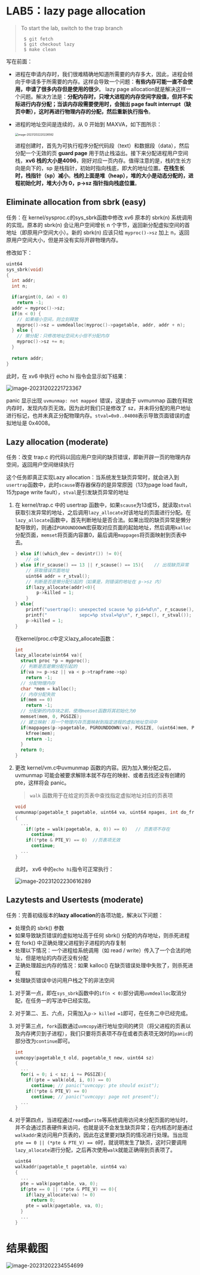 # LAB5：lazy page allocation

> To start the lab, switch to the trap branch
>
> ```
>  $ git fetch
>  $ git checkout lazy
>  $ make clean
> ```

写在前面：

- 进程在申请内存时，我们很难精确地知道所需要的内存多大，因此，进程会倾向于申请多于所需要的内存。这样会导致一个问题：**有些内存可能一直不会使用，申请了很多内存但是使用的很少**。 lazy page allocation就是解决这样一个问题。解决方法是：**分配内存时，只增大进程的内存空间字段值，但并不实际进行内存分配；当该内存段需要使用时，会抛出 page fault interrupt（缺页中断），这时再进行物理内存的分配，然后重新执行指令**。

- 进程的地址空间是连续的，从 0 开始到 MAXVA，如下图所示：

  <img src="./img-of-README/image-20231202220226582.png" alt="image-20231202220226582" style="zoom:50%;" />

  进程创建时，首先为可执行程序分配代码段（text）和数据段（data），然后分配一个无效的页 **guard page** 用于防止栈溢出。接下来分配进程用户空间栈，**xv6 栈的大小是4096**，刚好对应一页内存。值得注意的是，栈的生长方向是向下的，sp 是栈指针，初始时指向栈底，即大的地址位置。**在栈生长时，栈指针（sp）减小**。**栈的上面是堆（heap），堆的大小是动态分配的，进程初始化时，堆大小为 0，p->sz 指针指向栈底位置**。



## Eliminate allocation from sbrk (easy)

任务：在 kernel/sysproc.c的sys_sbrk函数中修改 xv6 原本的 sbrk(n) 系统调用的实现。原本的 sbrk(n) 会让用户空间增长 n 个字节，返回新分配虚拟空间的首地址（即原用户空间大小）。新的 sbrk(n) 应该只给 `myproc()->sz` 加上 n，返回原用户空间大小，但是并没有实际开辟物理内存。

修改如下：

```c
uint64
sys_sbrk(void)
{
  int addr;
  int n;

  if(argint(0, &n) < 0)
    return -1;
  addr = myproc()->sz;
  if(n < 0) {
    // 如果缩小空间，则立刻释放
    myproc()->sz = uvmdealloc(myproc()->pagetable, addr, addr + n);
  } else {
    // 懒分配：只修改地址空间大小但不分配内存
    myproc()->sz += n;
  }
  
  return addr;
}
```

此时，在 xv6 中执行 echo hi 指令会显示如下结果：

![image-20231202221723367](./img-of-README/image-20231202221723367.png)

panic 显示出现 `uvmunmap: not mapped `错误，这是由于 uvmunmap 函数在释放内存时，发现内存页无效。因为此时我们只是修改了 sz，并未将分配的用户地址进行标记，也并未真正分配物理内存。`stval=0x0..04008`表示导致页面错误的虚拟地址是 0x4008。

## Lazy allocation (moderate)

任务：改变 trap.c 的代码以回应用户空间的缺页错误，即新开辟一页的物理内存空间，返回用户空间继续执行

这个任务即真正实现Lazy allocation：当系统发生缺页异常时，就会进入到`usertrap`函数中，此时`scause`寄存器保存的是异常原因（13为page load fault，15为page write fault），`stval`是引发缺页异常的地址

1. 在 kernel/trap.c 中的 usertrap 函数中，如果`scause`为13或15，就读取`stval`获取引发异常的地址，之后调用`lazy_allocate`对该地址的页面进行分配。在`lazy_allocate`函数中，首先判断地址是否合法。如果出现的缺页异常是懒分配导致的，则通过`PGROUNDDOWN`宏获取对应页面的起始地址，然后调用`kalloc`分配页面，`memset`将页面内容置0，最后调用`mappages`将页面映射到页表中去。

   ```c
   } else if((which_dev = devintr()) != 0){
       // ok
   } else if(r_scause() == 13 || r_scause() == 15){    // 出现缺页异常
       // 获取错误页面地址
       uint64 addr = r_stval();
       // 判断是否是懒分配引起的（如果是，则错误的地址在 p->sz 内）
       if(lazy_allocate(addr)<0){
           p->killed = 1;
       }
   } else{
       printf("usertrap(): unexpected scause %p pid=%d\n", r_scause(), p->pid);
       printf("            sepc=%p stval=%p\n", r_sepc(), r_stval());
       p->killed = 1;
   }
   ```

   在kernel/proc.c中定义lazy_allocate函数：

   ```c
   int
   lazy_allocate(uint64 va){
     struct proc *p = myproc();
     // 判断是否是懒分配引起的
     if(va >= p->sz || va < p->trapframe->sp)
       return -1;
     // 分配物理内存
     char *mem = kalloc();
     // 内存分配失败
     if(mem == 0)
       return -1;
     // 分配新的内存块之前，使用memset函数将其初始化为0
     memset(mem, 0, PGSIZE);
     // 建立映射：将一个物理内存页面映射到指定进程的虚拟地址空间中
     if(mappages(p->pagetable, PGROUNDDOWN(va), PGSIZE, (uint64)mem, PTE_W|PTE_X|PTE_R|PTE_U) != 0){
       kfree(mem);
       return -1;
     }
     return 0;
   }
   ```

2. 更改 kernel/vm.c中uvmunmap 函数的内容。因为加入懒分配之后，uvmunmap 可能会被要求解除本就不存在的映射、或者去找还没有创建的pte，这样将会 panic。

   > `walk` 函数用于在给定的页表中查找指定虚拟地址对应的页表项

   ```c
   void
   uvmunmap(pagetable_t pagetable, uint64 va, uint64 npages, int do_free)
   {
     ...
       if((pte = walk(pagetable, a, 0)) == 0)	// 页表项不存在
         continue; 
       if((*pte & PTE_V) == 0)	//页表项无效
         continue; 
     ...
   }
   ```

   此时， xv6 中的` echo hi `指令可正常执行：

   ![image-20231202230616289](./img-of-README/image-20231202230616289.png)

## Lazytests and Usertests (moderate)

任务：完善初级版本的**lazy allocation**的各项功能，解决以下问题：

- 处理负的 sbrk() 参数
- 如果导致缺页错误的虚拟地址高于任何 sbrk() 分配的内存地址，则杀死进程
- 在 fork() 中正确处理父进程到子进程的内存复制
- 处理以下情况：一个进程给系统调用（如 read / write）传入了一个合法的地址，但是地址的内存还没有分配
- 正确处理超出内存的情况：如果 kalloc() 在缺页错误处理中失败了，则杀死进程
- 处理缺页错误中访问用户栈之下的非法空间

1. 对于第一点，即在`sys_sbrk`函数中的`if(n < 0)`部分调用`uvmdealloc`取消分配，在任务一的写法中已经实现。
2. 对于第二、五、六点，只需加入`p-> killed =1`即可，在任务二中已经完成。

3. 对于第三点，`fork`函数通过`uvmcopy`进行地址空间的拷贝（将父进程的页表以及内存拷贝到子进程），我们只要将页表项不存在或者页表项无效时的`panic`的部分改为`continue`即可。

   ```c
   int
   uvmcopy(pagetable_t old, pagetable_t new, uint64 sz)
   {
     ...
     for(i = 0; i < sz; i += PGSIZE){
       if((pte = walk(old, i, 0)) == 0)
         continue; // panic("uvmcopy: pte should exist");
       if((*pte & PTE_V) == 0)
         continue; // panic("uvmcopy: page not present");
     ...
   }
   ```

4. 对于第四点，当进程通过`read`或`write`等系统调用访问未分配页面的地址时，并不会通过页表硬件来访问，也就是说不会发生缺页异常；在内核态时是通过`walkaddr`来访问用户页表的，因此在这里要对缺页的情况进行处理。当出现`pte == 0 || (*pte & PTE_V) == 0`时，就说明发生了缺页，这时只要调用`lazy_allocate`进行分配，之后再次使用`walk`就能正确得到页表项了。

   ```c
   uint64
   walkaddr(pagetable_t pagetable, uint64 va)
   {
     ...
     pte = walk(pagetable, va, 0);
     if(pte == 0 || (*pte & PTE_V) == 0){
       if(lazy_allocate(va) != 0)
         return 0;
       pte = walk(pagetable, va, 0);
     }
     ...
   }
   ```

# 结果截图

![image-20231202234554699](./img-of-README/image-20231202234554699.png)